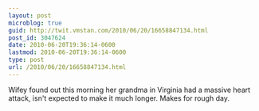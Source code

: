 ```yaml
---
layout: post
microblog: true
guid: http://twit.vmstan.com/2010/06/20/16658847134.html
post_id: 3047624
date: 2010-06-20T19:36:14-0600
lastmod: 2010-06-20T19:36:14-0600
type: post
url: /2010/06/20/16658847134.html
---
```

Wifey found out this morning her grandma in Virginia had a massive heart attack, isn't expected to make it much longer. Makes for rough day.
